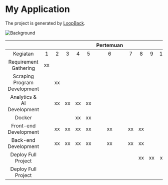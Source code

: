 # My Application

The project is generated by [LoopBack](http://loopback.io).

![Background](https://drive.google.com/uc?export=view&id=1tGYMAVJNwfF5VwzPkkbDb4QPrJ2__7b2)

|||||||Pertemuan|||||||
| :---: | :---: | :---: | :---: | :---: | :---: | :---: | :---: | :---: | :---: | :---: | :---: | :---: |
| Kegiatan | 1 | 2 | 3 | 4 | 5 | 6 | 7 | 8 | 9 | 10 | 11 | 12 |
| Requirement Gathering | xx | | | | | | | | | | | |
| Scraping Program Development |  | xx | | | | | | | | | | |
| Analytics & AI Development | | xx | xx | xx | xx | | | | | | | |
| Docker | | | | xx | xx | | | | | | | |
| Front-end Development | | xx | xx | xx | xx | xx | xx | xx | | | | |
| Back-end Development | | xx | xx | xx | xx | xx | xx | xx | | | | |
| Deploy Full Project | | | | | | | | xx | xx | xx | | |
| Deploy Full Project | | | | | | | | | | | xx | xx |
